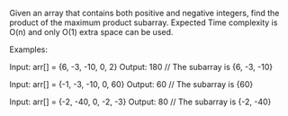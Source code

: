 Given an array that contains both positive and negative integers, find the product of the maximum product subarray. Expected Time complexity is O(n) and only O(1) extra space can be used.

Examples:

Input: arr[] = {6, -3, -10, 0, 2}
Output:   180  // The subarray is {6, -3, -10}

Input: arr[] = {-1, -3, -10, 0, 60}
Output:   60  // The subarray is {60}

Input: arr[] = {-2, -40, 0, -2, -3}
Output:   80  // The subarray is {-2, -40}